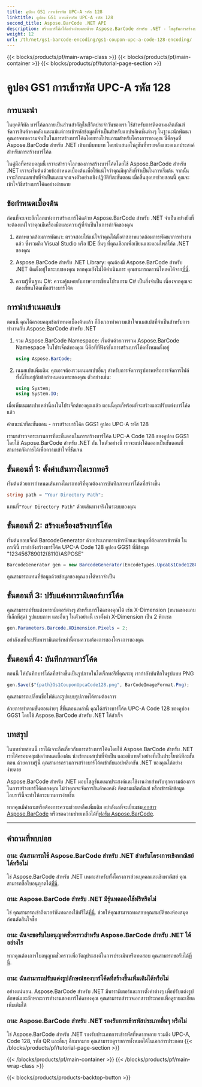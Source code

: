 ```yaml
---
title: คูปอง GS1 การเข้ารหัส UPC-A รหัส 128
linktitle: คูปอง GS1 การเข้ารหัส UPC-A รหัส 128
second_title: Aspose.BarCode .NET API
description: สร้างบาร์โค้ดได้อย่างง่ายดายด้วย Aspose.BarCode สำหรับ .NET - โซลูชันการสร้างบาร์โค้ดที่ครอบคลุมของคุณ เริ่มต้นวันนี้!
weight: 12
url: /th/net/gs1-barcode-encoding/gs1-coupon-upc-a-code-128-encoding/
---
```


{{< blocks/products/pf/main-wrap-class >}}
{{< blocks/products/pf/main-container >}}
{{< blocks/products/pf/tutorial-page-section >}}

# คูปอง GS1 การเข้ารหัส UPC-A รหัส 128


## การแนะนำ

ในยุคดิจิทัล บาร์โค้ดกลายเป็นส่วนสำคัญในชีวิตประจำวันของเรา ใช้สำหรับการติดตามผลิตภัณฑ์ จัดการสินค้าคงคลัง และแม้แต่การเข้ารหัสข้อมูลที่จำเป็นสำหรับแอปพลิเคชันต่างๆ ในฐานะนักพัฒนา คุณอาจพบความจำเป็นในการสร้างบาร์โค้ดโดยทางโปรแกรมสำหรับโครงการของคุณ นี่คือจุดที่ Aspose.BarCode สำหรับ .NET เข้ามามีบทบาท โดยนำเสนอโซลูชันที่ทรงพลังและอเนกประสงค์สำหรับการสร้างบาร์โค้ด

ในคู่มือที่ครอบคลุมนี้ เราจะสำรวจโลกของการสร้างบาร์โค้ดโดยใช้ Aspose.BarCode สำหรับ .NET เราจะเริ่มต้นด้วยข้อกำหนดเบื้องต้นเพื่อให้แน่ใจว่าคุณมีทุกสิ่งที่จำเป็นในการเริ่มต้น จากนั้นเจาะลึกเนมสเปซที่จำเป็นและแจกแจงตัวอย่างเชิงปฏิบัติทีละขั้นตอน เมื่อสิ้นสุดบทช่วยสอนนี้ คุณจะเข้าใจวิธีสร้างบาร์โค้ดอย่างง่ายดาย

## ข้อกำหนดเบื้องต้น

ก่อนที่จะเจาะลึกโลกแห่งการสร้างบาร์โค้ดด้วย Aspose.BarCode สำหรับ .NET จำเป็นอย่างยิ่งที่จะต้องแน่ใจว่าคุณมีเครื่องมือและความรู้ที่จำเป็นในการกำจัดของคุณ

1. สภาพแวดล้อมการพัฒนา: ตรวจสอบให้แน่ใจว่าคุณได้ตั้งค่าสภาพแวดล้อมการพัฒนาการทำงานแล้ว ซึ่งรวมถึง Visual Studio หรือ IDE อื่นๆ ที่คุณเลือกเพื่อเขียนและคอมไพล์โค้ด .NET ของคุณ

2.  Aspose.BarCode สำหรับ .NET Library: คุณต้องมี Aspose.BarCode สำหรับ .NET ติดตั้งอยู่ในระบบของคุณ หากคุณยังไม่ได้ดำเนินการ คุณสามารถดาวน์โหลดได้จาก[ที่นี่](https://releases.aspose.com/barcode/net/).

3. ความรู้พื้นฐาน C#: ความคุ้นเคยกับภาษาการเขียนโปรแกรม C# เป็นสิ่งจำเป็น เนื่องจากคุณจะต้องเขียนโค้ดเพื่อสร้างบาร์โค้ด

## การนำเข้าเนมสเปซ

ตอนนี้ คุณได้ครอบคลุมข้อกำหนดเบื้องต้นแล้ว ก็ถึงเวลาทำความเข้าใจเนมสเปซที่จำเป็นสำหรับการทำงานกับ Aspose.BarCode สำหรับ .NET

1. รวม Aspose.BarCode Namespace: เริ่มต้นด้วยการรวม Aspose.BarCode Namespace ในโปรเจ็กต์ของคุณ นี่คือที่ที่ฟังก์ชันการสร้างบาร์โค้ดทั้งหมดตั้งอยู่

   ```csharp
   using Aspose.BarCode;
   ```

2. เนมสเปซเพิ่มเติม: คุณอาจต้องรวมเนมสเปซอื่นๆ สำหรับการจัดการรูปภาพหรือการจัดการไฟล์ ทั้งนี้ขึ้นอยู่กับข้อกำหนดเฉพาะของคุณ ตัวอย่างเช่น:

   ```csharp
   using System;
   using System.IO;
   ```

เมื่อเพิ่มเนมสเปซเหล่านี้ลงในโปรเจ็กต์ของคุณแล้ว ตอนนี้คุณก็พร้อมที่จะสร้างและปรับแต่งบาร์โค้ดแล้ว

คำแนะนำทีละขั้นตอน - การสร้างบาร์โค้ด GGS1 คูปอง UPC-A รหัส 128

เรามาสำรวจกระบวนการทีละขั้นตอนในการสร้างบาร์โค้ด UPC-A Code 128 ของคูปอง GGS1 โดยใช้ Aspose.BarCode สำหรับ .NET กัน ในตัวอย่างนี้ เราจะแบ่งโค้ดออกเป็นขั้นตอนที่สามารถจัดการได้เพื่อความเข้าใจที่ชัดเจน

## ขั้นตอนที่ 1: ตั้งค่าเส้นทางไดเรกทอรี

เริ่มต้นด้วยการกำหนดเส้นทางไดเรกทอรีที่คุณต้องการบันทึกภาพบาร์โค้ดที่สร้างขึ้น

```csharp
string path = "Your Directory Path";
```

 แทนที่`"Your Directory Path"` ด้วยเส้นทางจริงในระบบของคุณ

## ขั้นตอนที่ 2: สร้างเครื่องสร้างบาร์โค้ด

เริ่มต้นออบเจ็กต์ BarcodeGenerator ด้วยประเภทการเข้ารหัสและข้อมูลที่ต้องการเข้ารหัส ในกรณีนี้ เรากำลังสร้างบาร์โค้ด UPC-A Code 128 คูปอง GGS1 ที่มีข้อมูล "123456789012(8110)ASPOSE"

```csharp
BarcodeGenerator gen = new BarcodeGenerator(EncodeTypes.UpcaGs1Code128Coupon, "123456789012(8110)ASPOSE");
```

คุณสามารถแทนที่ข้อมูลด้วยข้อมูลของคุณเองได้หากจำเป็น

## ขั้นตอนที่ 3: ปรับแต่งพารามิเตอร์บาร์โค้ด

คุณสามารถปรับแต่งพารามิเตอร์ต่างๆ สำหรับบาร์โค้ดของคุณได้ เช่น X-Dimension (ขนาดของแถบที่เล็กที่สุด) รูปแบบภาพ และอื่นๆ ในตัวอย่างนี้ เราตั้งค่า X-Dimension เป็น 2 พิกเซล

```csharp
gen.Parameters.Barcode.XDimension.Pixels = 2;
```

อย่าลังเลที่จะปรับพารามิเตอร์เหล่านี้ตามความต้องการของโครงการของคุณ

## ขั้นตอนที่ 4: บันทึกภาพบาร์โค้ด

ตอนนี้ ให้บันทึกบาร์โค้ดที่สร้างขึ้นเป็นรูปภาพในไดเร็กทอรีที่คุณระบุ เรากำลังบันทึกในรูปแบบ PNG

```csharp
gen.Save($"{path}Gs1CouponUpcaCode128.png", BarCodeImageFormat.Png);
```

คุณสามารถเปลี่ยนชื่อไฟล์และรูปแบบรูปภาพได้ตามต้องการ

ด้วยการทำตามขั้นตอนง่ายๆ สี่ขั้นตอนเหล่านี้ คุณได้สร้างบาร์โค้ด UPC-A Code 128 ของคูปอง GGS1 โดยใช้ Aspose.BarCode สำหรับ .NET ได้สำเร็จ

## บทสรุป

ในบทช่วยสอนนี้ เราได้เจาะลึกเกี่ยวกับการสร้างบาร์โค้ดโดยใช้ Aspose.BarCode สำหรับ .NET เราได้ครอบคลุมข้อกำหนดเบื้องต้น นำเข้าเนมสเปซที่จำเป็น และอธิบายตัวอย่างที่เป็นประโยชน์ทีละขั้นตอน ด้วยความรู้นี้ คุณสามารถรวมการสร้างบาร์โค้ดเข้ากับแอปพลิเคชัน .NET ของคุณได้อย่างง่ายดาย

Aspose.BarCode สำหรับ .NET มอบโซลูชันอเนกประสงค์และใช้งานง่ายสำหรับทุกความต้องการในการสร้างบาร์โค้ดของคุณ ไม่ว่าคุณจะจัดการสินค้าคงคลัง ติดตามผลิตภัณฑ์ หรือเข้ารหัสข้อมูล ไลบรารีนี้จะทำให้กระบวนการง่ายขึ้น

 หากคุณมีคำถามหรือต้องการความช่วยเหลือเพิ่มเติม อย่าลังเลที่จะเยี่ยมชม[เอกสาร Aspose.BarCode](https://reference.aspose.com/barcode/net/) หรือขอความช่วยเหลือได้ที่[ฟอรั่ม Aspose.BarCode](https://forum.aspose.com/c/barcode/13).

---

## คำถามที่พบบ่อย

### ถาม: ฉันสามารถใช้ Aspose.BarCode สำหรับ .NET สำหรับโครงการเชิงพาณิชย์ได้หรือไม่
 ใช่ Aspose.BarCode สำหรับ .NET เหมาะสำหรับทั้งโครงการส่วนบุคคลและเชิงพาณิชย์ คุณสามารถซื้อใบอนุญาตได้[ที่นี่](https://purchase.aspose.com/buy).

### ถาม: Aspose.BarCode สำหรับ .NET มีรุ่นทดลองใช้ฟรีหรือไม่
ใช่ คุณสามารถเข้าถึงเวอร์ชันทดลองใช้ฟรีได้[ที่นี่](https://releases.aspose.com/). ช่วยให้คุณสามารถทดสอบคุณสมบัติของห้องสมุดก่อนตัดสินใจซื้อ

### ถาม: ฉันจะขอรับใบอนุญาตชั่วคราวสำหรับ Aspose.BarCode สำหรับ .NET ได้อย่างไร
 หากคุณต้องการใบอนุญาตชั่วคราวเพื่อวัตถุประสงค์ในการประเมินหรือทดสอบ คุณสามารถขอรับได้[ที่นี่](https://purchase.aspose.com/temporary-license/).

### ถาม: ฉันสามารถปรับแต่งรูปลักษณ์ของบาร์โค้ดที่สร้างขึ้นเพิ่มเติมได้หรือไม่
อย่างแน่นอน. Aspose.BarCode สำหรับ .NET มีพารามิเตอร์และการตั้งค่าต่างๆ เพื่อปรับแต่งรูปลักษณ์และลักษณะการทำงานของบาร์โค้ดของคุณ คุณสามารถสำรวจเอกสารประกอบเพื่อดูรายละเอียดเพิ่มเติมได้

### ถาม: Aspose.BarCode สำหรับ .NET รองรับการเข้ารหัสประเภทอื่นๆ หรือไม่
ใช่ Aspose.BarCode สำหรับ .NET รองรับประเภทการเข้ารหัสที่หลากหลาย รวมถึง UPC-A, Code 128, รหัส QR และอื่นๆ อีกมากมาย คุณสามารถดูรายการทั้งหมดได้ในเอกสารประกอบ
{{< /blocks/products/pf/tutorial-page-section >}}

{{< /blocks/products/pf/main-container >}}
{{< /blocks/products/pf/main-wrap-class >}}

{{< blocks/products/products-backtop-button >}}
